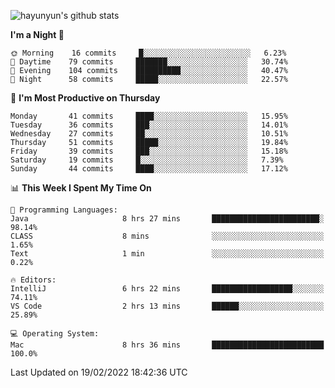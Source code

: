 
![hayunyun's github stats](https://github-readme-stats.vercel.app/api?username=hayunyun&show_icons=true)


<!--START_SECTION:waka-->
**I'm a Night 🦉** 

```text
🌞 Morning    16 commits     █░░░░░░░░░░░░░░░░░░░░░░░░   6.23% 
🌆 Daytime    79 commits     ███████░░░░░░░░░░░░░░░░░░   30.74% 
🌃 Evening    104 commits    ██████████░░░░░░░░░░░░░░░   40.47% 
🌙 Night      58 commits     █████░░░░░░░░░░░░░░░░░░░░   22.57%

```
📅 **I'm Most Productive on Thursday** 

```text
Monday       41 commits     ████░░░░░░░░░░░░░░░░░░░░░   15.95% 
Tuesday      36 commits     ███░░░░░░░░░░░░░░░░░░░░░░   14.01% 
Wednesday    27 commits     ██░░░░░░░░░░░░░░░░░░░░░░░   10.51% 
Thursday     51 commits     █████░░░░░░░░░░░░░░░░░░░░   19.84% 
Friday       39 commits     ███░░░░░░░░░░░░░░░░░░░░░░   15.18% 
Saturday     19 commits     █░░░░░░░░░░░░░░░░░░░░░░░░   7.39% 
Sunday       44 commits     ████░░░░░░░░░░░░░░░░░░░░░   17.12%

```


📊 **This Week I Spent My Time On** 

```text
💬 Programming Languages: 
Java                     8 hrs 27 mins       ████████████████████████░   98.14% 
CLASS                    8 mins              ░░░░░░░░░░░░░░░░░░░░░░░░░   1.65% 
Text                     1 min               ░░░░░░░░░░░░░░░░░░░░░░░░░   0.22%

🔥 Editors: 
IntelliJ                 6 hrs 22 mins       ██████████████████░░░░░░░   74.11% 
VS Code                  2 hrs 13 mins       ██████░░░░░░░░░░░░░░░░░░░   25.89%

💻 Operating System: 
Mac                      8 hrs 36 mins       █████████████████████████   100.0%

```


 Last Updated on 19/02/2022 18:42:36 UTC
<!--END_SECTION:waka-->

<!--
**hayunyun/hayunyun** is a ✨ _special_ ✨ repository because its `README.md` (this file) appears on your GitHub profile.

Here are some ideas to get you started:

- 🔭 I’m currently working on ...
- 🌱 I’m currently learning ...
- 👯 I’m looking to collaborate on ...
- 🤔 I’m looking for help with ...
- 💬 Ask me about ...
- 📫 How to reach me: ...
- 😄 Pronouns: ...
- ⚡ Fun fact: ...
-->
